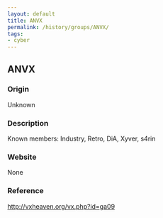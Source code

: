 ```yaml
---
layout: default
title: ANVX
permalink: /history/groups/ANVX/
tags:
- cyber
---
```


## ANVX

### Origin
Unknown

### Description
Known members: Industry, Retro, DiA, Xyver, s4rin

### Website
None

### Reference
http://vxheaven.org/vx.php?id=ga09
